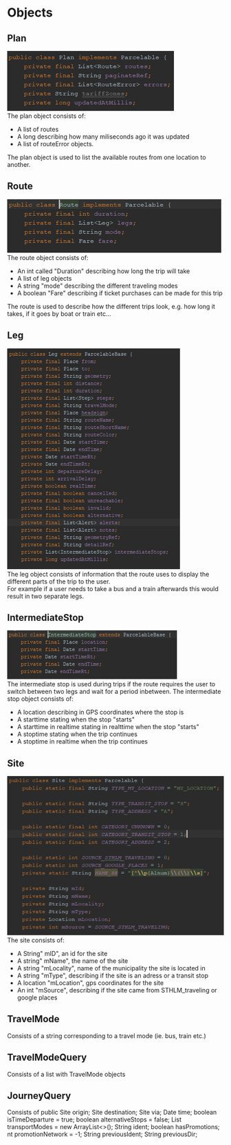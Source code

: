 # Objects


## Plan
![alt text](./img/plan-contents.PNG) <br/>
The plan object consists of: <br/>
- A list of routes <br/>
- A long describing how many miliseconds ago it was updated <br/>
- A list of routeError objects. <br/>

The plan object is used to list the available routes from one location to another. <br/>

## Route
![alt text](./img/Route-contents.PNG) <br/>
The route object consists of: <br/>
- An int called "Duration" describing how long the trip will take <br/>
- A list of leg objects <br/>
- A string "mode" describing the different traveling modes <br/>
- A boolean "Fare" describing if ticket purchases can be made for this trip <br/>

The route is used to describe how the different trips look, e.g. how long it takes, if it goes by boat or train etc... <br/>

## Leg
![alt text](./img/leg.png) <br/>
The leg object consists of information that the route uses to display the different parts of the trip to the user. <br/>
For example if a user needs to take a bus and a train afterwards this would result in two separate legs.

## IntermediateStop
![alt text](./img/intermediate_stop.png) <br/>
The intermediate stop is used during trips if the route requires the user to switch between two legs and wait for a period inbetween.
The intermediate stop object consists of: <br/>
- A location describing in GPS coordinates where the stop is <br/>
- A starttime stating when the stop "starts"
- A starttime in realtime stating in realttime when the stop "starts"
- A stoptime stating when the trip continues
- A stoptime in realtime when the trip continues

## Site
![alt text](./img/site-contents.PNG) <br/>
The site consists of: <br/>
- A String" mID", an id for the site
- A string" mName", the name of the site
- A string "mLocality", name of the municipality the site is located in
- A string "mType", describing if the site is an adress or a transit stop
- A location "mLocation", gps coordinates for the site
- An int "mSource", describing if the site came from STHLM_traveling or google places


## TravelMode 
Consists of a string corresponding to a travel mode (ie. bus, train etc.)
## TravelModeQuery
Consists of a list with TravelMode objects
## JourneyQuery 
Consists of public Site origin;
    Site destination;
    Site via;
    Date time;
    boolean isTimeDeparture = true;
    boolean alternativeStops = false;
    List<String> transportModes = new ArrayList<>();
    String ident;
    boolean hasPromotions;
    nt promotionNetwork = -1; 
    String previousIdent;
    String previousDir;
